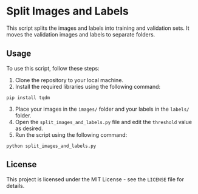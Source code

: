 <!DOCTYPE html>
<html>
<head>
	
</head>
<body>
	<h1>Split Images and Labels</h1>
	<p>This script splits the images and labels into training and validation sets. It moves the validation images and labels to separate folders.</p>
	<h2>Usage</h2>
	<p>To use this script, follow these steps:</p>
	<ol>
		<li>Clone the repository to your local machine.</li>
		<li>Install the required libraries using the following command:</li>
	</ol>
	<pre><code>pip install tqdm</code></pre>
	<ol start="3">
		<li>Place your images in the <code>images/</code> folder and your labels in the <code>labels/</code> folder.</li>
		<li>Open the <code>split_images_and_labels.py</code> file and edit the <code>threshold</code> value as desired.</li>
		<li>Run the script using the following command:</li>
	</ol>
	<pre><code>python split_images_and_labels.py</code></pre>
	<h2>License</h2>
	<p>This project is licensed under the MIT License - see the <code>LICENSE</code> file for details.</p>
</body>
</html>
